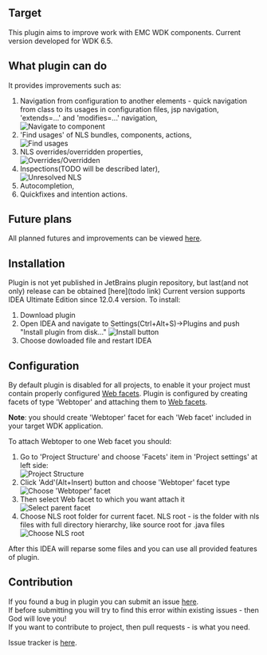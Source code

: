 ## Target
This plugin aims to improve work with EMC WDK components. Current version developed for WDK 6.5.
## What plugin can do

It provides improvements such as:

1. Navigation from configuration to another elements - quick navigation from class to its
usages in configuration files, jsp navigation, 'extends=...' and 'modifies=...' navigation,<br>
![Navigate to component][navigateToComponent.png]
1. 'Find usages' of NLS bundles, components, actions,<br>
![Find usages][FindNlsUsages.png]
1. NLS overrides/overridden properties,<br>
![Overrides/Overridden][nlsGutter.png]
1. Inspections(TODO will be described later),<br>
![Unresolved NLS][unresolvedNlsInProp.png]
1. Autocompletion,
1. Quickfixes and intention actions.

## Future plans
All planned futures and improvements can be viewed [here](http://crazyproger.myjetbrains.com/youtrack/search/?q=project%3A+WT+%23Unresolved+%23Feature).

## Installation
Plugin is not yet published in JetBrains plugin repository, but last(and not only) release can be obtained [here](todo link)
Current version supports IDEA Ultimate Edition since 12.0.4 version.
To install:

1. Download plugin
2. Open IDEA and navigate to Settings(Ctrl+Alt+S)->Plugins and push "Install plugin from disk..."
![Install button][installButton.png]
3. Choose dowloaded file and restart IDEA

## Configuration
By default plugin is disabled for all projects, to enable it your project must contain properly configured [Web facets](http://www.jetbrains.com/idea/webhelp/enabling-web-application-support.html).
Plugin is configured by creating facets of type 'Webtoper' and attaching them to [Web facets](http://www.jetbrains.com/idea/webhelp/enabling-web-application-support.html).

**Note**: you should create 'Webtoper' facet for each 'Web facet' included in your target WDK application.

To attach Webtoper to one Web facet you should:

1. Go to 'Project Structure' and choose 'Facets' item in 'Project settings' at left side:<br>
![Project Structure][pStructure.png]
2. Click 'Add'(Alt+Insert) button and choose 'Webtoper' facet type<br>
![Choose 'Webtoper' facet][pStructureWebtoperType.png]
3. Then select Web facet to which you want attach it<br>
![Select parent facet][selectParentFacet.png]
4. Choose NLS root folder for current facet. NLS root - is the folder with nls files with full directory hierarchy, like source root for .java files<br>
![Choose NLS root][selectNlsRoot.png]

After this IDEA will reparse some files and you can use all provided features of plugin.

## Contribution

If you found a bug in plugin you can submit an issue [here](http://crazyproger.myjetbrains.com/youtrack/dashboard#newissue=yes).<br>
If before submitting you will try to find this error within existing issues - then God will love you!<br>
If you want to contribute to project, then pull requests - is what you need.

Issue tracker is [here](http://crazyproger.myjetbrains.com/youtrack/dashboard).

[installButton.png]: https://raw.github.com/wiki/crazyproger/webtoper/img/installButton.png "Install plugin from disk..."
[unresolvedNlsInProp.png]: https://raw.github.com/wiki/crazyproger/webtoper/img/inspections/unresolvedNlsInProp.png "Unresolved NLS"
[findNlsUsages.png]: https://raw.github.com/wiki/crazyproger/webtoper/img/findNlsUsages.png "Find usages"
[navigateToComponent.png]: https://raw.github.com/wiki/crazyproger/webtoper/img/navigateToComponent.png "Navigate to modified component"
[nlsGutter.png]: https://raw.github.com/wiki/crazyproger/webtoper/img/nlsGutter.png "Overrides/Overridden properties"
[pStructure.png]: https://raw.github.com/wiki/crazyproger/webtoper/img/configuration/pStructure.png "Project Structure"
[pStructureWebtoperType.png]: https://raw.github.com/wiki/crazyproger/webtoper/img/configuration/pStructureWebtoperType.png "Choose 'Webtoper' type"
[selectParentFacet.png]: https://raw.github.com/wiki/crazyproger/webtoper/img/configuration/selectParentFacet.png "Select parent facet"
[selectNlsRoot.png]: https://raw.github.com/wiki/crazyproger/webtoper/img/configuration/selectNlsRoot.png "Select NLS root"
